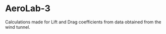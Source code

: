 # AeroLab-3
Calculations made for Lift and Drag coefficients from data obtained from the wind tunnel.
